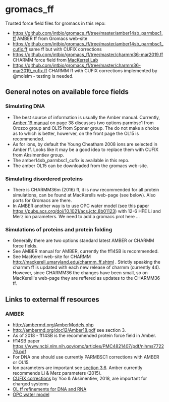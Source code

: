 # gromacs_ff
Trusted force field files for gromacs in this repo:

- https://github.com/intbio/gromacs_ff/tree/master/amber14sb_parmbsc1.ff AMBER ff from Gromacs web-site
- https://github.com/intbio/gromacs_ff/tree/master/amber14sb_parmbsc1_cufix.ff same ff but with CUFIX corrections
- https://github.com/intbio/gromacs_ff/tree/master/charmm36-mar2019.ff CHARMM force field from [MacKerrel Lab](http://mackerell.umaryland.edu/charmm_ff.shtml)
- https://github.com/intbio/gromacs_ff/tree/master/charmm36-mar2019_cufix.ff CHARMM ff with CUFIX corrections implemented by @molsim - testing is needed.

## General notes on available force fields
### Simulating DNA
- The best source of information is usually the Amber manual. Currently, [Amber 19 manual](http://ambermd.org/doc12/Amber19.pdf) on page 38 discusses two options parmbsc1 from Orozco group and OL15 from Sponer group. The do not make a choice as to which is better, howerver, on the front page the OL15 is recommended.
- As for ions, by default the Young Cheatham 2008 ions are selected in Amber ff. Looks like it may be a good idea to replace them with CUFIX from Aksimentiev group.
- The amber14sb_parmbsc1_cufix is available in this repo.
- The amber OL15 can be downloaded from the gromacs web-site.

### Simulating disordered proteins
- There is CHARMM36m (2016) ff, it is now recommended for all protein simulations, can be found at MacKerells web-page (see below). Also ports for Gromacs are there.
- In AMBER another way is to use OPC water model (see this paper https://pubs.acs.org/doi/10.1021/acs.jctc.8b01123) with 12-6 HFE Li and Merz ion parameters. We need to add a gromacs prot here ...

### Simulations of proteins and protein folding
- Generally there are two options standard latest AMBER or CHARMM force fields.
- See AMBER manual for AMBER, currently the ff14SB is recommended.
- See MacKerell web-site for CHARMM http://mackerell.umaryland.edu/charmm_ff.shtml . Strictly speaking the charmm ff is updated with each new release of charmm (currently 44). However, since CHARMM36 the changes have been small, so on MacKerell's web-page they are reffered as updates to the CHARMM36 ff.

## Links to external ff resources
### AMBER
- http://ambermd.org/AmberModels.php
- http://ambermd.org/doc12/Amber18.pdf see section 3.
- As of 2018 -  ff14SB is the recommended protein force field in Amber.
- ff14SB paper https://www.ncbi.nlm.nih.gov/pmc/articles/PMC4821407/pdf/nihms772276.pdf
- For DNA one should use currently  PARMBSC1 corrections with AMBER or OL15.
- Ion parameters are important see [section 3.6](http://ambermd.org/doc12/Amber18.pdf). Amber currently recommends Li & Merz parameters (2015).
- [CUFIX corrections](http://bionano.physics.illinois.edu/CUFIX) by Yoo & Aksimentiev, 2018, are important for charged systems
- [OL ff refinements for DNA and RNA](https://fch.upol.cz/ff_ol/index.php)
- [OPC water model](https://bioinformatics.cs.vt.edu/~izadi/)



 
